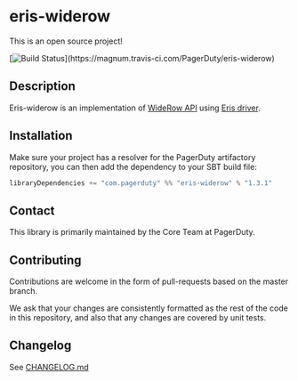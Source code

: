 # eris-widerow

This is an open source project!

[![Build Status](https://magnum.travis-ci.com/PagerDuty/???)](https://magnum.travis-ci.com/PagerDuty/eris-widerow)

## Description

Eris-widerow is an implementation of [WideRow API](https://github.com/PagerDuty/widerow) using [Eris driver](https://github.com/PagerDuty/eris-core).


## Installation

Make sure your project has a resolver for the PagerDuty artifactory repository, you can then add the dependency to your SBT build file:

```scala
libraryDependencies += "com.pagerduty" %% "eris-widerow" % "1.3.1"
```

## Contact

This library is primarily maintained by the Core Team at PagerDuty.

## Contributing

Contributions are welcome in the form of pull-requests based on the master branch.

We ask that your changes are consistently formatted as the rest of the code in this repository, and also that any changes are covered by unit tests.

## Changelog

See [CHANGELOG.md](./CHANGELOG.md)
